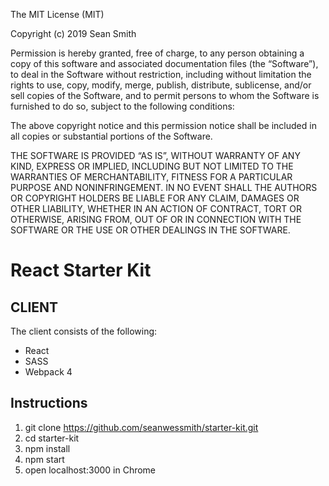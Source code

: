 The MIT License (MIT)

Copyright (c) 2019 Sean Smith

Permission is hereby granted, free of charge, to any person obtaining a copy of this software and associated documentation files (the “Software”), to deal in the Software without restriction, including without limitation the rights to use, copy, modify, merge, publish, distribute, sublicense, and/or sell copies of the Software, and to permit persons to whom the Software is furnished to do so, subject to the following conditions:

The above copyright notice and this permission notice shall be included in all copies or substantial portions of the Software.

THE SOFTWARE IS PROVIDED “AS IS”, WITHOUT WARRANTY OF ANY KIND, EXPRESS OR IMPLIED, INCLUDING BUT NOT LIMITED TO THE WARRANTIES OF MERCHANTABILITY, FITNESS FOR A PARTICULAR PURPOSE AND NONINFRINGEMENT. IN NO EVENT SHALL THE AUTHORS OR COPYRIGHT HOLDERS BE LIABLE FOR ANY CLAIM, DAMAGES OR OTHER LIABILITY, WHETHER IN AN ACTION OF CONTRACT, TORT OR OTHERWISE, ARISING FROM, OUT OF OR IN CONNECTION WITH THE SOFTWARE OR THE USE OR OTHER DEALINGS IN THE SOFTWARE.


# React Starter Kit

## CLIENT
The client consists of the following:
- React
- SASS
- Webpack 4

## Instructions
1. git clone https://github.com/seanwessmith/starter-kit.git
2. cd starter-kit
3. npm install
4. npm start
5. open localhost:3000 in Chrome